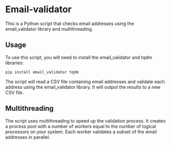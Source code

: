 # Email-validator

This is a Python script that checks email addresses using the email_validator library and multithreading.

## Usage

To use this script, you will need to install the email_validator and tqdm libraries:
```
pip install email_validator tqdm
```
The script will read a CSV file containing email addresses and validate each address using the email_validator library. It will output the results to a new CSV file.

## Multithreading

The script uses multithreading to speed up the validation process. It creates a process pool with a number of workers equal to the number of logical processors on your system. Each worker validates a subset of the email addresses in parallel.
